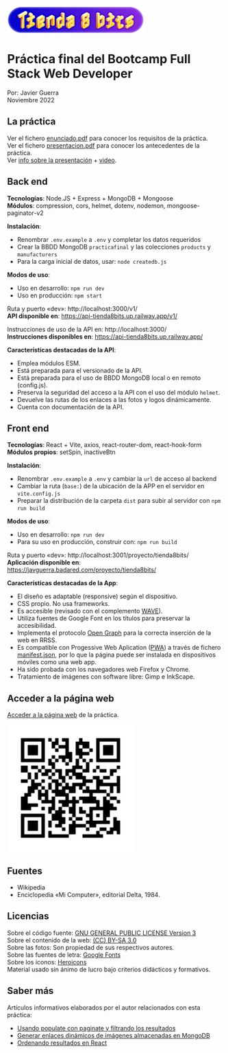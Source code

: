 ![Logo](logo.png)  

# Práctica final del Bootcamp Full Stack Web Developer

Por: Javier Guerra  
Noviembre 2022

## La práctica

Ver el fichero [enunciado.pdf](enunciado.pdf) para conocer los requisitos de la práctica.  
Ver el fichero [presentacion.pdf](presentacion.pdf) para conocer los antecedentes de la práctica.  
Ver [info sobre la presentación](https://javguerra.github.io/2022-11-18-proyecto-final-bootcamp/) + [video](https://youtu.be/XlswjqhxJZ8).  

## Back end

__Tecnologías__: Node.JS + Express + MongoDB + Mongoose  
__Módulos__: compression, cors, helmet, dotenv, nodemon, mongoose-paginator-v2

__Instalación__:
* Renombrar `.env.example` a `.env` y completar los datos requeridos
* Crear la BBDD MongoDB `practicafinal` y las colecciones `products` y `manufacturers`  
* Para la carga inicial de datos, usar: `node createdb.js`

__Modos de uso__:
* Uso en desarrollo: `npm run dev`    
* Uso en producción: `npm start`

Ruta y puerto «dev»: http://localhost:3000/v1/  
__API disponible en__: https://api-tienda8bits.up.railway.app/v1/

Instrucciones de uso de la API en: http://localhost:3000/  
__Instrucciones disponibles en__: https://api-tienda8bits.up.railway.app/

__Características destacadas de la API__:
* Emplea módulos ESM. 
* Está preparada para el versionado de la API.  
* Está preparada para el uso de BBDD MongoDB local o en remoto (config.js).
* Preserva la seguridad del acceso a la API con el uso del módulo `helmet`.  
* Devuelve las rutas de los enlaces a las fotos y logos dinámicamente.  
* Cuenta con documentación de la API.  

## Front end

__Tecnologías__: React + Vite, axios, react-router-dom, react-hook-form  
__Módulos propios__: setSpin, inactiveBtn  

__Instalación__:
* Renombrar `.env.example` a `.env` y cambiar la `url` de acceso al backend
* Cambiar la ruta (`base:`) de la ubicación de la APP en el servidor en `vite.config.js`    
* Preparar la distribución de la carpeta `dist` para subir al servidor con `npm run build`  

__Modos de uso__:
* Uso en desarrollo: `npm run dev`  
* Para su uso en producción, construir con: `npm run build`  

Ruta y puerto «dev»: http://localhost:3001/proyecto/tienda8bits/  
__Aplicación disponible en__: https://javguerra.badared.com/proyecto/tienda8bits/  

__Características destacadas de la App__:
* El diseño es adaptable (responsive) según el dispositivo.  
* CSS propio. No usa frameworks.  
* Es accesible (revisado con el complemento [WAVE](https://wave.webaim.org/)).   
* Utiliza fuentes de Google Font en los títulos para preservar la accesibilidad.  
* Implementa el protocolo [Open Graph](https://ogp.me/) para la correcta inserción de la web en RRSS.  
* Es compatible con Progessive Web Aplication ([PWA](https://developer.mozilla.org/es/docs/Web/Progressive_web_apps)) a través de fichero [manifest.json](https://developer.mozilla.org/es/docs/Web/Manifest), por lo que la página puede ser instalada en dispositivos móviles como una web app.  
* Ha sido probada con los navegadores web Firefox y Chrome.  
* Tratamiento de imágenes con software libre: Gimp e InkScape.  

## Acceder a la página web

[Acceder a la página web](https://javguerra.badared.com/proyecto/tienda8bits/) de la práctica.  

![Código QR](qrcode.svg)

## Fuentes

* Wikipedia  
* Enciclopedia «Mi Computer», editorial Delta, 1984.  

## Licencias

Sobre el código fuente: [GNU GENERAL PUBLIC LICENSE Version 3](LICENSE)  
Sobre el contenido de la web: [(CC) BY-SA 3.0](https://creativecommons.org/licenses/by-sa/3.0/es/)  
Sobre las fotos: Son propiedad de sus respectivos autores.  
Sobre las fuentes de letra: [Google Fonts](https://fonts.google.com/)  
Sobre los iconos: [Heroicons](https://heroicons.com/)  
Material usado sin ánimo de lucro bajo criterios didácticos y formativos.  

## Saber más

Artículos informativos elaborados por el autor relacionados con esta práctica:  

- [Usando populate con paginate y filtrando los resultados](https://javguerra.github.io/2022-10-29-populate-paginate-fitrado/)  
- [Generar enlaces dinámicos de imágenes almacenadas en MongoDB](https://javguerra.github.io/2022-11-06-rutas-dinamicas-imagenes-mongodb/)  
- [Ordenando resultados en React](https://javguerra.github.io/2022-11-23-ordenacion-react/)  

